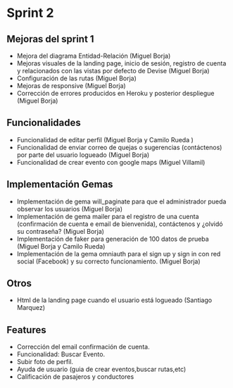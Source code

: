 # Sprint 2

## Mejoras del sprint 1

* Mejora del diagrama Entidad-Relación (Miguel Borja)
* Mejoras visuales de la landing  page, inicio de sesión, registro de cuenta y relacionados con las vistas por defecto de Devise (Miguel Borja)
* Configuración de las rutas (Miguel Borja)
* Mejoras de responsive (Miguel Borja)
* Corrección de errores producidos en Heroku y posterior despliegue (Miguel Borja)

## Funcionalidades

* Funcionalidad de editar perfil (Miguel Borja y Camilo Rueda )
* Funcionalidad de enviar correo de quejas o sugerencias (contáctenos) por parte del usuario logueado (Miguel Borja)
* Funcionalidad de crear evento con google maps (Miguel Villamil)

## Implementación Gemas
 
* Implementación de gema will_paginate para que el administrador pueda observar los usuarios (Miguel Borja)
* Implementación de gema mailer para el registro de una cuenta (confirmación de cuenta e email de bienvenida),
  contáctenos y ¿olvidó su contraseña? (Miguel Borja)
* Implementación de faker para generación de 100 datos de prueba (Miguel Borja y Camilo Rueda)
* Implementación de la gema omniauth para el sign up y sign in con red social (Facebook) y su correcto funcionamiento. (Miguel Borja)

## Otros

* Html de la landing page cuando el usuario está logueado (Santiago Marquez)

## Features

* Corrección del email confirmación de cuenta.
* Funcionalidad: Buscar Evento.
* Subir foto de perfil.
* Ayuda de usuario (guia de crear eventos,buscar rutas,etc)
* Calificación de pasajeros y conductores
